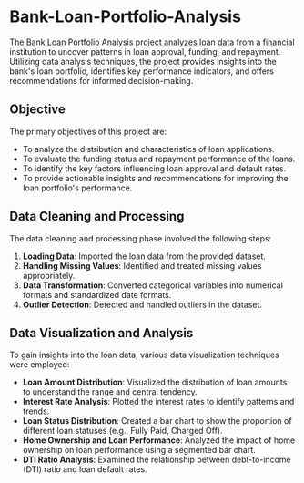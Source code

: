# Bank-Loan-Portfolio-Analysis
The Bank Loan Portfolio Analysis project analyzes loan data from a financial institution to uncover patterns in loan approval, funding, and repayment. Utilizing data analysis techniques, the project provides insights into the bank's loan portfolio, identifies key performance indicators, and offers recommendations for informed decision-making.
## Objective
The primary objectives of this project are:
- To analyze the distribution and characteristics of loan applications.
- To evaluate the funding status and repayment performance of the loans.
- To identify the key factors influencing loan approval and default rates.
- To provide actionable insights and recommendations for improving the loan portfolio's performance.
## Data Cleaning and Processing
The data cleaning and processing phase involved the following steps:
1. **Loading Data**: Imported the loan data from the provided dataset.
2. **Handling Missing Values**: Identified and treated missing values appropriately.
3. **Data Transformation**: Converted categorical variables into numerical formats and standardized date formats.
4. **Outlier Detection**: Detected and handled outliers in the dataset.
## Data Visualization and Analysis
To gain insights into the loan data, various data visualization techniques were employed:
- **Loan Amount Distribution**: Visualized the distribution of loan amounts to understand the range and central tendency.
- **Interest Rate Analysis**: Plotted the interest rates to identify patterns and trends.
- **Loan Status Distribution**: Created a bar chart to show the proportion of different loan statuses (e.g., Fully Paid, Charged Off).
- **Home Ownership and Loan Performance**: Analyzed the impact of home ownership on loan performance using a segmented bar chart.
- **DTI Ratio Analysis**: Examined the relationship between debt-to-income (DTI) ratio and loan default rates.



